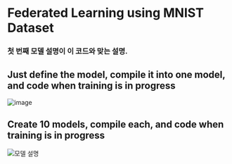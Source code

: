 # Federated Learning using MNIST Dataset

### 첫 번째 모델 설명이 이 코드와 맞는 설명.

## Just define the model, compile it into one model, and code when training is in progress
![image](https://github.com/hic9507/federated_learning/assets/65755028/48e97ef5-c4b4-4566-9e23-4a25c144377b)

## Create 10 models, compile each, and code when training is in progress
![모델 설명](https://github.com/hic9507/federated_learning/assets/65755028/d45db6c7-bdc8-4944-b446-a4451f1e1486)

